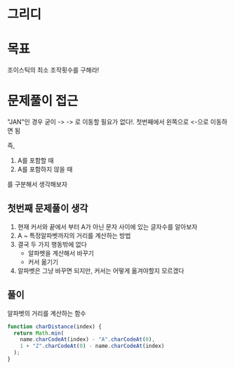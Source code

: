 # 그리디

# 목표

조이스틱의 최소 조작횟수를 구해라!

# 문제풀이 접근

"JAN"인 경우 굳이 -> -> 로 이동할 필요가 없다!. 첫번째에서 왼쪽으로 <-으로 이동하면 됨

즉,

1. A를 포함할 때
2. A를 포함하지 않을 때

를 구분해서 생각해보자

## 첫번째 문제풀이 생각

1. 현재 커서와 끝에서 부터 A가 아닌 문자 사이에 있는 글자수를 알아보자
2. A ~ 특정알파벳까지의 거리를 계산하는 방법
3. 결국 두 가지 행동밖에 없다
   - 알파벳을 계산해서 바꾸기
   - 커서 옮기기
4. 알파벳은 그냥 바꾸면 되지만, 커서는 어떻게 옮겨야할지 모르겠다

## 풀이

알파벳의 거리를 계산하는 함수

```js
function charDistance(index) {
  return Math.min(
    name.charCodeAt(index) - "A".charCodeAt(0),
    1 + "Z".charCodeAt(0) - name.charCodeAt(index)
  );
}
```
